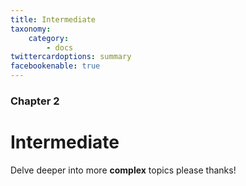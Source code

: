 ```yaml
---
title: Intermediate
taxonomy:
    category:
        - docs
twittercardoptions: summary
facebookenable: true
---
```


### Chapter 2

# Intermediate

Delve deeper into more **complex** topics please thanks!
